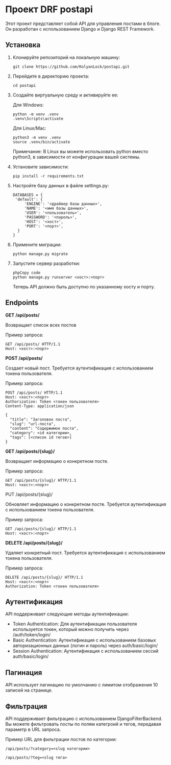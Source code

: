 # Проект DRF postapi

Этот проект представляет собой API для управления постами в блоге. Он разработан с использованием Django и Django REST
Framework.

## Установка

1. Клонируйте репозиторий на локальную машину:

   ```console
   git clone https://github.com/KolyanLock/postapi.git
   ```

2. Перейдите в директорию проекта:

   ```console
   cd postapi
   ```

3. Создайте виртуальную среду и активируйте ее:

   Для Windows:

   ```console
   python -m venv .venv
   .venv\Scripts\activate
   ```

   Для Linux/Mac:

   ```console
   python3 -m venv .venv
   source .venv/bin/activate
   ```
   Примечание: В Linux вы можете использовать python вместо python3, в зависимости от конфигурации вашей системы.

4. Установите зависимости:

   ```console
   pip install -r requirements.txt
   ```

5. Настройте базу данных в файле settings.py:

   ```code
   DATABASES = {
    'default': {
        'ENGINE': '<драйвер базы данных>',
        'NAME': '<имя базы данных>',
        'USER': '<пользователь>',
        'PASSWORD': '<пароль>',
        'HOST': '<хост>',
        'PORT': '<порт>',
     }
   }
   ```

6. Примените миграции:

   ```console
   python manage.py migrate
   ```

7. Запустите сервер разработки:

    ```console
   phpCopy code
   python manage.py runserver <хост>:<порт>
   ```
   Теперь API должно быть доступно по указанному хосту и порту.

## Endpoints

**GET /api/posts/**

Возвращает список всех постов

Пример запроса:

```
GET /api/posts/ HTTP/1.1
Host: <хост>:<порт>
```

**POST /api/posts/**

Создает новый пост. Требуется аутентификация с использованием токена пользователя.

Пример запроса:

```
POST /api/posts/ HTTP/1.1
Host: <хост>:<порт>
Authorization: Token <токен пользователя>
Content-Type: application/json
```
```
{
  "title": "Заголовок поста",
  "slug": "url-поста",
  "content": "Содержимое поста",
  "category": <id категории>,
  "tags": [<список id тегов>]
}
```

**GET /api/posts/{slug}/**

Возвращает информацию о конкретном посте.

Пример запроса:

```
GET /api/posts/{slug}/ HTTP/1.1
Host: <хост>:<порт>
```

PUT /api/posts/{slug}/

Обновляет информацию о конкретном посте. Требуется аутентификация с использованием токена пользователя.

Пример запроса:

```
GET /api/posts/{slug}/ HTTP/1.1
Host: <хост>:<порт>
```

**DELETE /api/posts/{slug}/**

Удаляет конкретный пост. Требуется аутентификация с использованием токена пользователя.

Пример запроса:

```
DELETE /api/posts/{slug}/ HTTP/1.1
Host: <хост>:<порт>
Authorization: Token <токен пользователя>
```

## Аутентификация

API поддерживает следующие методы аутентификации:
   - Token Authentication: Для аутентификации пользователя используется токен, который можно получить через /auth/token/login/
   - Basic Authentication: Аутентификация с использованием базовых авторизационных данных (логин и пароль) через auth/basic/login/
   - Session Authentication: Аутентификация с использованием сессий auth/basic/login/

## Пагинация

API использует пагинацию по умолчанию с лимитом отображения 10 записей на странице.

## Фильтрация

API поддерживает фильтрацию с использованием DjangoFilterBackend. Вы можете фильтровать посты по полям категроий и тегов, передавая параметр в URL запроса.

Пример URL для фильтрации постов по категории:

```
/api/posts/?category=<slug категории>
```
```
/api/posts/?teg=<slug тега>
```

